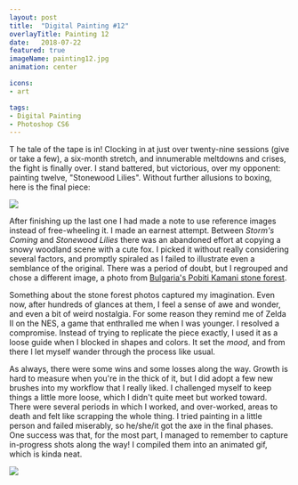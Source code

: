 ```yaml
---
layout: post
title:  "Digital Painting #12"
overlayTitle: Painting 12
date:   2018-07-22
featured: true
imageName: painting12.jpg
animation: center

icons:
- art

tags:
- Digital Painting
- Photoshop CS6
---
```



<span class="dropcap">T</span> he tale of the tape is in! Clocking in at just over twenty-nine sessions (give or take a few), a six-month stretch, and innumerable meltdowns and crises, the fight is finally over. I stand battered, but victorious, over my opponent: painting twelve, "Stonewood Lilies". Without further allusions to boxing, here is the final piece:

<div class="fullscreen">
    <img src="{{ site.baseurl }}/image/assets/{{ page.imageName }}" class="outline shadows photo">
    <span class="icon-enlarge icon"></span>
</div>

After finishing up the last one I had made a note to use reference images instead of free-wheeling it. I made an earnest attempt. Between _Storm's Coming_ and _Stonewood Lilies_ there was an abandoned effort at copying a snowy woodland scene with a cute fox. I picked it without really considering several factors, and promptly spiraled as I failed to illustrate even a semblance of the original. There was a period of doubt, but I regrouped and chose a different image, a photo from [Bulgaria's Pobiti Kamani stone forest](http://charismaticplanet.com/pobiti-kamani-stone-forest/). 

Something about the stone forest photos captured my imagination. Even now, after hundreds of glances at them, I feel a sense of awe and wonder, and even a bit of weird nostalgia. For some reason they remind me of Zelda II on the NES, a game that enthralled me when I was younger. I resolved a compromise. Instead of trying to replicate the piece exactly, I used it as a loose guide when I blocked in shapes and colors. It set the _mood_, and from there I let myself wander through the process like usual. 

As always, there were some wins and some losses along the way. Growth is hard to measure when you're in the thick of it, but I did adopt a few new brushes into my workflow that I really liked. I challenged myself to keep things a little more loose, which I didn't quite meet but worked toward. There were several periods in which I worked, and over-worked, areas to death and felt like scrapping the whole thing. I tried painting in a little person and failed miserably, so he/she/it got the axe in the final phases. One success was that, for the most part, I managed to remember to capture in-progress shots along the way! I compiled them into an animated gif, which is kinda neat.

<img src="{{ site.baseurl }}/image/assets/painting12-animation.gif" class="outline shadows photo">


